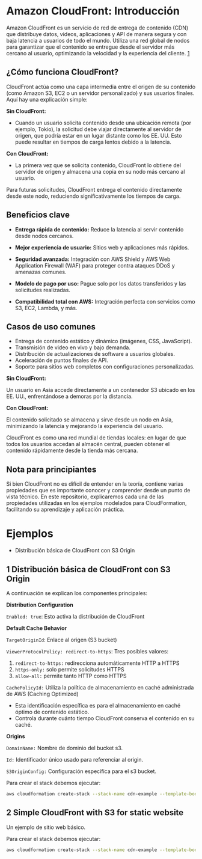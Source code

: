 # Amazon CloudFront: Introducción

Amazon CloudFront es un servicio de red de entrega de contenido (CDN) que distribuye datos, videos, aplicaciones y API de manera segura y con baja latencia a usuarios de todo el mundo. Utiliza una red global de nodos para garantizar que el contenido se entregue desde el servidor más cercano al usuario, optimizando la velocidad y la experiencia del cliente. [1](https://docs.aws.amazon.com/whitepapers/latest/secure-content-delivery-amazon-cloudfront/introduction.html)

## ¿Cómo funciona CloudFront?

CloudFront actúa como una capa intermedia entre el origen de su contenido (como Amazon S3, EC2 o un servidor personalizado) y sus usuarios finales. Aquí hay una explicación simple:

**Sin CloudFront:**

- Cuando un usuario solicita contenido desde una ubicación remota (por ejemplo, Tokio), la solicitud debe viajar directamente al servidor de origen, que podría estar en un lugar distante como los EE. UU. Esto puede resultar en tiempos de carga lentos debido a la latencia.

**Con CloudFront:**

- La primera vez que se solicita contenido, CloudFront lo obtiene del servidor de origen y almacena una copia en su nodo más cercano al usuario.

Para futuras solicitudes, CloudFront entrega el contenido directamente desde este nodo, reduciendo significativamente los tiempos de carga.

## Beneficios clave

- **Entrega rápida de contenido:** Reduce la latencia al servir contenido desde nodos cercanos.

- **Mejor experiencia de usuario:** Sitios web y aplicaciones más rápidos.

- **Seguridad avanzada:** Integración con AWS Shield y AWS Web Application Firewall (WAF) para proteger contra ataques DDoS y amenazas comunes.

- **Modelo de pago por uso:** Pague solo por los datos transferidos y las solicitudes realizadas.

- **Compatibilidad total con AWS:** Integración perfecta con servicios como S3, EC2, Lambda, y más.

## Casos de uso comunes

- Entrega de contenido estático y dinámico (imágenes, CSS, JavaScript).
- Transmisión de video en vivo y bajo demanda.
- Distribución de actualizaciones de software a usuarios globales.
- Aceleración de puntos finales de API.
- Soporte para sitios web completos con configuraciones personalizadas.

**Sin CloudFront:**

Un usuario en Asia accede directamente a un contenedor S3 ubicado en los EE. UU., enfrentándose a demoras por la distancia.

**Con CloudFront:**

El contenido solicitado se almacena y sirve desde un nodo en Asia, minimizando la latencia y mejorando la experiencia del usuario.

CloudFront es como una red mundial de tiendas locales: en lugar de que todos los usuarios accedan al almacén central, pueden obtener el contenido rápidamente desde la tienda más cercana.

## Nota para principiantes

Si bien CloudFront no es difícil de entender en la teoría, contiene varias propiedades que es importante conocer y comprender desde un punto de vista técnico. En este repositorio, explicaremos cada una de las propiedades utilizadas en los ejemplos modelados para CloudFormation, facilitando su aprendizaje y aplicación práctica.

# Ejemplos

- Distribución básica de CloudFront con S3 Origin


## 1 Distribución básica de CloudFront con S3 Origin

A continuación se explican los componentes principales:

**Distribution Configuration**

`Enabled: true`: Esto activa la distribución de CloudFront

**Default Cache Behavior**

`TargetOriginId`: Enlace al origen (S3 bucket)

`ViewerProtocolPolicy: redirect-to-https`: Tres posibles valores:

1. `redirect-to-https:` redirecciona automáticamente HTTP a HTTPS
2. `https-only:` solo permite solicitudes HTTPS
3. `allow-all:` permite tanto HTTP como HTTPS

`CachePolicyId:` Utiliza la política de almacenamiento en caché administrada de AWS (Caching Optimized)

- Esta identificación específica es para el almacenamiento en caché óptimo de contenido estático.
- Controla durante cuánto tiempo CloudFront conserva el contenido en su caché.

**Origins**

`DomainName:` Nombre de dominio del bucket s3.

`Id:` Identificador único usado para referenciar al origin.

`S3OriginConfig:` Configuración específica para el s3 bucket.

Para crear el stack debemos ejecutar:

```bash
aws cloudformation create-stack --stack-name cdn-example --template-body file://CloudFront/01_cfront_base.yml
```

## 2 Simple CloudFront with S3 for static website

Un ejemplo de sitio web básico.

Para crear el stack debemos ejecutar:

```bash
aws cloudformation create-stack --stack-name cdn-example --template-body file://CloudFront/02_cfront_base.yml
```